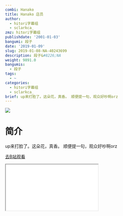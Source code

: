```yaml
---
combi: Hanako
title: Hanako 店员
author:
  - hitori字幕组
  - sclarkca_
zmz: hitori字幕组
publishdate: '2001-01-03'
bangumi: 段子
date: '2019-01-09'
slug: 2019-01-08-NA-40243699
description: 段子&#8226;NA
weight: 9891.0
bangumis:
  - 段子
tags:
  - ~
categories:
  - hitori字幕组
  - sclarkca_
brief: up来打脸了。这朵花，真香。 顺便提一句，观众好吵啊orz
---
```

![](https://i.imgur.com/zLYtME0.jpg)
# 简介  
up来打脸了。这朵花，真香。
顺便提一句，观众好吵啊orz  

[去B站观看](https://www.bilibili.com/video/av40243699/)
<div class ="resp-container"><iframe class="testiframe" src="//player.bilibili.com/player.html?aid=40243699"", scrolling="no", allowfullscreen="true" > </iframe></div> 

